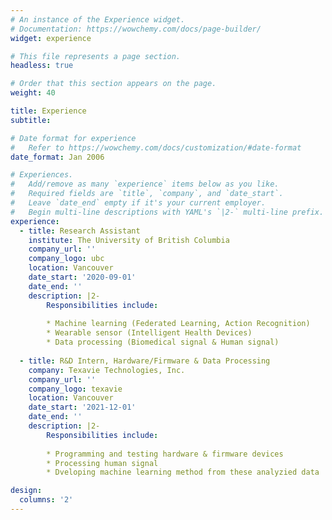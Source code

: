 ```yaml
---
# An instance of the Experience widget.
# Documentation: https://wowchemy.com/docs/page-builder/
widget: experience

# This file represents a page section.
headless: true

# Order that this section appears on the page.
weight: 40

title: Experience
subtitle:

# Date format for experience
#   Refer to https://wowchemy.com/docs/customization/#date-format
date_format: Jan 2006

# Experiences.
#   Add/remove as many `experience` items below as you like.
#   Required fields are `title`, `company`, and `date_start`.
#   Leave `date_end` empty if it's your current employer.
#   Begin multi-line descriptions with YAML's `|2-` multi-line prefix.
experience:
  - title: Research Assistant
    institute: The University of British Columbia
    company_url: ''
    company_logo: ubc
    location: Vancouver
    date_start: '2020-09-01'
    date_end: ''
    description: |2-
        Responsibilities include:
        
        * Machine learning (Federated Learning, Action Recognition)
        * Wearable sensor (Intelligent Health Devices)
        * Data processing (Biomedical signal & Human signal)
        
  - title: R&D Intern, Hardware/Firmware & Data Processing
    company: Texavie Technologies, Inc.
    company_url: ''
    company_logo: texavie
    location: Vancouver
    date_start: '2021-12-01'
    date_end: ''
    description: |2-
        Responsibilities include:
        
        * Programming and testing hardware & firmware devices
        * Processing human signal
        * Dveloping machine learning method from these analyzied data

design:
  columns: '2'
---
```

